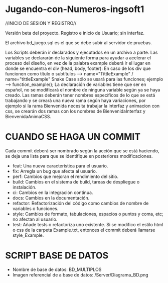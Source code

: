 # Jugando-con-Numeros-ingsoft1

//INICIO DE SESION Y REGISTRO//

Versión beta del proyecto.
Registro e inicio de Usuario; sin interfaz.

El archivo bd_juego.sql es el que se debe subir al servidor de pruebas.



Los Scripts deberán ir declarados y ejecutados en un archivo a parte.
Las variables se declararán de la siguiente forma para ayudar a acelerar el proceso del diseño, en vez de la palabra example deberá ir el lugar en donde se encuentra el div (head, body, footer):
  En caso de los div que funcionen como título o subtítulos --> name="TittleExample" / name="tittleExample"
  Snake Case sólo se usará para las funciones; ejemplo --> function_example();
  La declaración de variables tiene que ser en español, no se modificará el nombre de ninguna variable según ya se haya creado. 
  Las ramas deberán tener nombres específicos de lo que se está trabajando y se creará una nueva rama según haya variaciones, por ejemplo si la rama Bienvenida necesita trabajar la interfaz y animacion con css, se       crearán dos ramas con los nombres de BienvenidaInterfaz y BienvenidaAnimaCSS.
# CUANDO SE HAGA UN COMMIT
  Cada commit deberá ser nombrado según la acción que se está haciendo, se deja una lista para que se identifique en posteriores modificaciones.
  * feat: Una nueva característica para el usuario.
  * fix: Arregla un bug que afecta al usuario.
  * perf: Cambios que mejoran el rendimiento del sitio.
  * build: Cambios en el sistema de build, tareas de despliegue o instalación.
  * ci: Cambios en la integración continua.
  * docs: Cambios en la documentación.
  * refactor: Refactorización del código como cambios de nombre de variables o funciones.
  * style: Cambios de formato, tabulaciones, espacios o puntos y coma, etc; no afectan al usuario.
  * test: Añade tests o refactoriza uno existente.
  Si se modifico el estilo html o css de la carpeta Example.txt, entonces el commit deberá llamarse style_Example.
# SCRIPT BASE DE DATOS
  * Nombre de base de datos: BD_MULTIPLOS
  * Imagen referencial de a base de datos: /Server/Diagrama_BD.png
